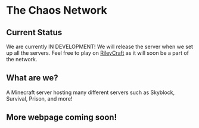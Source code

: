 # The Chaos Network

## Current Status
We are currently IN DEVELOPMENT! We will release the server when we set up all the servers. Feel free to play on [RileyCraft](http://rileycraft.tk) as it will soon be a part of the network.

## What are we?

A Minecraft server hosting many different servers such as Skyblock, Survival, Prison, and more!

## More webpage coming soon!
